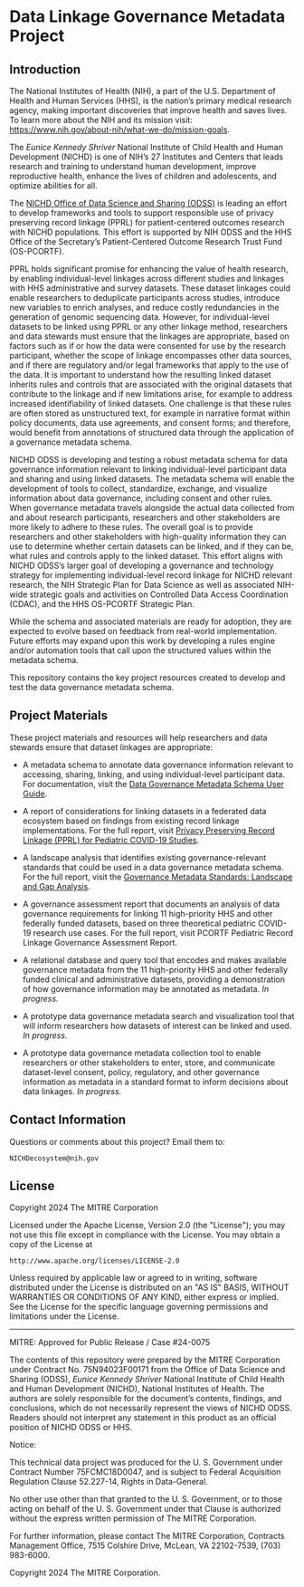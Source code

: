 # Data Linkage Governance Metadata Project

## Introduction

The National Institutes of Health (NIH), a part of the U.S. Department of Health and Human Services (HHS), is the nation’s primary medical research agency, making important discoveries that improve health and saves lives. To learn more about the NIH and its mission visit: https://www.nih.gov/about-nih/what-we-do/mission-goals. 

The _Eunice Kennedy Shriver_ National Institute of Child Health and Human Development (NICHD) is one of NIH’s 27 Institutes and Centers that leads research and training to understand human development, improve reproductive health, enhance the lives of children and adolescents, and optimize abilities for all.

The [NICHD Office of Data Science and Sharing (ODSS)](https://www.nichd.nih.gov/about/org/od/odss) is leading an effort to develop frameworks and tools to support responsible use of privacy preserving record linkage (PPRL) for patient-centered outcomes research with NICHD populations. This effort is supported by NIH ODSS and the HHS Office of the Secretary’s Patient-Centered Outcome Research Trust Fund (OS-PCORTF).

PPRL holds significant promise for enhancing the value of health research, by enabling individual-level linkages across different studies and linkages with HHS administrative and survey datasets. These dataset linkages could enable researchers to deduplicate participants across studies, introduce new variables to enrich analyses, and reduce costly redundancies in the generation of genomic sequencing data. However, for individual-level datasets to be linked using PPRL or any other linkage method, researchers and data stewards must ensure that the linkages are appropriate, based on factors such as if or how the data were consented for use by the research participant, whether the scope of linkage encompasses other data sources, and if there are regulatory and/or legal frameworks that apply to the use of the data. It is important to understand how the resulting linked dataset inherits rules and controls that are associated with the original datasets that contribute to the linkage and if new limitations arise, for example to address increased identifiability of linked datasets. One challenge is that these rules are often stored as unstructured text, for example in narrative format within policy documents, data use agreements, and consent forms; and therefore, would benefit from annotations of structured data through the application of a governance metadata schema.  

NICHD ODSS is developing and testing a robust metadata schema for data governance information relevant to linking individual-level participant data and sharing and using linked datasets. The metadata schema will enable the development of tools to collect, standardize, exchange, and visualize information about data governance, including consent and other rules. When governance metadata travels alongside the actual data collected from and about research participants, researchers and other stakeholders are more likely to adhere to these rules. The overall goal is to provide researchers and other stakeholders with high-quality information they can use to determine whether certain datasets can be linked, and if they can be, what rules and controls apply to the linked dataset. This effort aligns with NICHD ODSS’s larger goal of developing a governance and technology strategy for implementing individual-level record linkage for NICHD relevant research, the NIH Strategic Plan for Data Science as well as associated NIH-wide strategic goals and activities on Controlled Data Access Coordination (CDAC), and the HHS OS-PCORTF Strategic Plan.

While the schema and associated materials are ready for adoption, they are expected to evolve based on feedback from real-world implementation. Future efforts may expand upon this work by developing a rules engine and/or automation tools that call upon the structured values within the metadata schema.

This repository contains the key project resources created to develop and test the data governance metadata schema.

## Project Materials

These project materials and resources will help researchers and data stewards ensure that dataset linkages are appropriate:

* A metadata schema to annotate data governance information relevant to accessing, sharing, linking, and using individual-level participant data. For documentation, visit the [Data Governance Metadata Schema User Guide](MetadataSchema).

* A report of considerations for linking datasets in a federated data ecosystem based on findings from existing record linkage implementations. For the full report, visit [Privacy Preserving Record Linkage (PPRL) for Pediatric COVID-19 Studies](https://www.nichd.nih.gov/sites/default/files/inline-files/NICHD_ODSS_PPRL_for_Pediatric_COVID-19_Studies_Public_Final_Report_508.pdf).

* A landscape analysis that identifies existing governance-relevant standards that could be used in a data governance metadata schema. For the full report, visit the [Governance Metadata Standards: Landscape and Gap Analysis](LandscapeAnalysis.md).
  
* A governance assessment report that documents an analysis of data governance requirements for linking 11 high-priority HHS and other federally funded datasets, based on three theoretical pediatric COVID-19 research use cases. For the full report, visit PCORTF Pediatric Record Linkage Governance Assessment Report.

* A relational database and query tool that encodes and makes available governance metadata from the 11 high-priority HHS and other federally funded clinical and administrative datasets, providing a demonstration of how governance information may be annotated as metadata. _In progress._

* A prototype data governance metadata search and visualization tool that will inform researchers how datasets of interest can be linked and used. _In progress._
  
* A prototype data governance metadata collection tool to enable researchers or other stakeholders to enter, store, and communicate dataset-level consent, policy, regulatory, and other governance information as metadata in a standard format to inform decisions about data linkages. _In progress._


## Contact Information

Questions or comments about this project? Email them to:

    NICHDecosystem@nih.gov

## License

Copyright 2024 The MITRE Corporation

Licensed under the Apache License, Version 2.0 (the "License");
you may not use this file except in compliance with the License.
You may obtain a copy of the License at

    http://www.apache.org/licenses/LICENSE-2.0

Unless required by applicable law or agreed to in writing, software
distributed under the License is distributed on an "AS IS" BASIS,
WITHOUT WARRANTIES OR CONDITIONS OF ANY KIND, either express or implied.
See the License for the specific language governing permissions and
limitations under the License.

----

MITRE: Approved for Public Release / Case #24-0075

The contents of this repository were prepared by the MITRE Corporation under Contract No. 75N94023F00171 from the Office of Data Science and Sharing (ODSS), _Eunice Kennedy Shriver_ National Institute of Child Health and Human Development (NICHD), National Institutes of Health. The authors are solely responsible for the document’s contents, findings, and conclusions, which do not necessarily represent the views of NICHD ODSS. Readers should not interpret any statement in this product as an official position of NICHD ODSS or HHS.

Notice:

This technical data project was produced for the U. S. Government under Contract Number 75FCMC18D0047, and is subject to Federal Acquisition Regulation Clause 52.227-14, Rights in Data-General.

No other use other than that granted to the U. S. Government, or to those acting on behalf of the U. S. Government under that Clause is authorized without the express written permission of The MITRE Corporation.

For further information, please contact The MITRE Corporation, Contracts Management Office, 7515 Colshire Drive, McLean, VA  22102-7539, (703) 983-6000.

Copyright 2024 The MITRE Corporation.
